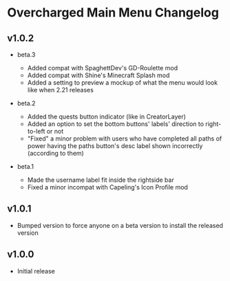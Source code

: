 # Overcharged Main Menu Changelog
## v1.0.2
- beta.3
    - Added compat with SpaghettDev's GD-Roulette mod
    - Added compat with Shine's Minecraft Splash mod
    - Added a setting to preview a mockup of what the menu would look like when 2.21 releases

- beta.2
    - Added the quests button indicator (like in CreatorLayer)
    - Added an option to set the bottom buttons' labels' direction to right-to-left or not
    - "Fixed" a minor problem with users who have completed all paths of power having the paths button's desc label shown incorrectly (according to them)

- beta.1
    - Made the username label fit inside the rightside bar
    - Fixed a minor incompat with Capeling's Icon Profile mod
## v1.0.1
- Bumped version to force anyone on a beta version to install the released version
## v1.0.0
- Initial release